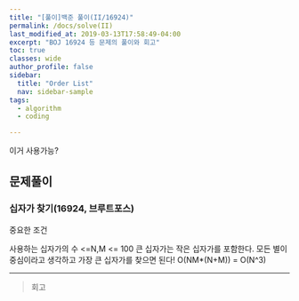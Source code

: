 ```yaml
---
title: "[풀이]백준 풀이(II/16924)"
permalink: /docs/solve(II)
last_modified_at: 2019-03-13T17:58:49-04:00
excerpt: "BOJ 16924 등 문제의 풀이와 회고"
toc: true
classes: wide
author_profile: false
sidebar:
  title: "Order List"
  nav: sidebar-sample
tags:
  - algorithm
  - coding

---
```


이거 사용가능?
  <!--more-->


## 문제풀이

### 십자가 찾기(16924, 브루트포스)

중요한 조건

사용하는 십자가의 수 <=N,M <= 100
큰 십자가는 작은 십자가를 포함한다.
모든 별이 중심이라고 생각하고 가장 큰 십자가를 찾으면 된다!
O(NM*(N+M)) = O(N^3)

---

> 회고

